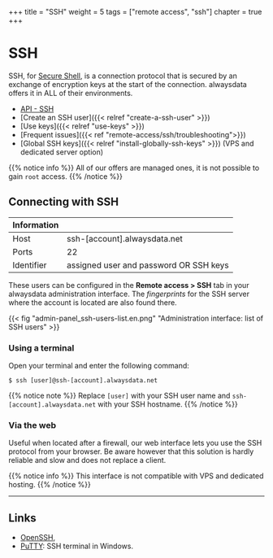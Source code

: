 +++
title = "SSH"
weight = 5
tags = ["remote access", "ssh"]
chapter = true
+++

# SSH

SSH, for [Secure Shell](https://en.wikipedia.org/wiki/Secure_Shell), is a connection protocol that is secured by an exchange of encryption keys at the start of the connection. alwaysdata offers it in ALL of their environments.

- [API - SSH](https://api.alwaysdata.com/v1/ssh/doc/)
- [Create an SSH user]({{< relref "create-a-ssh-user" >}})
- [Use keys]({{< relref "use-keys" >}})
- [Frequent issues]({{< ref "remote-access/ssh/troubleshooting">}})
- [Global SSH keys]({{< relref "install-globally-ssh-keys" >}}) (VPS and dedicated server option)

{{% notice info %}}
All of our offers are managed ones, it is not possible to gain `root` access.
{{% /notice %}}

## Connecting with SSH

|Information||
|--- |--- |
|Host|ssh-[account].alwaysdata.net|
|Ports|22|
|Identifier|assigned user and password OR SSH keys|

These users can be configured in the **Remote access > SSH** tab in your alwaysdata administration interface. The *fingerprints* for the SSH server where the account is located are also found there.

{{< fig "admin-panel_ssh-users-list.en.png" "Administration interface: list of SSH users" >}}

### Using a terminal

Open your terminal and enter the following command:

```
$ ssh [user]@ssh-[account].alwaysdata.net
```

{{% notice note %}}
Replace `[user]` with your SSH user name and `ssh-[account].alwaysdata.net` with your SSH hostname.
{{% /notice %}}

### Via the web

Useful when located after a firewall, our web interface lets you use the SSH protocol from your browser. Be aware however that this solution is hardly reliable and slow and does not replace a client.

{{% notice info %}}
This interface is not compatible with VPS and dedicated hosting.
{{% /notice %}}

---
## Links

- [OpenSSH](https://www.openssh.com/),
- [PuTTY](https://www.chiark.greenend.org.uk/~sgtatham/putty/download.html): SSH terminal in Windows.
